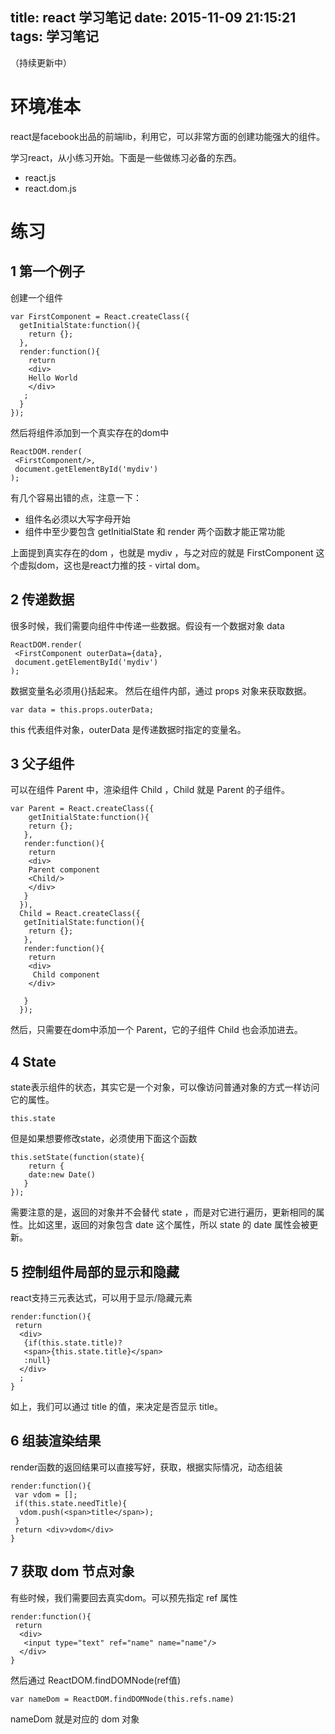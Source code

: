 title: react 学习笔记
date: 2015-11-09 21:15:21
tags: 学习笔记
---
（持续更新中）
# 环境准本

react是facebook出品的前端lib，利用它，可以非常方面的创建功能强大的组件。

学习react，从小练习开始。下面是一些做练习必备的东西。
<!--more-->

* react.js
* react.dom.js

# 练习
## 1 第一个例子
创建一个组件
```
var FirstComponent = React.createClass({
  getInitialState:function(){
    return {};
  },
  render:function(){
    return
    <div>
    Hello World
    </div>
   ;
  }
});
```
然后将组件添加到一个真实存在的dom中
```
ReactDOM.render(
 <FirstComponent/>,
 document.getElementById('mydiv')
);
```
有几个容易出错的点，注意一下：
* 组件名必须以大写字母开始
* 组件中至少要包含 getInitialState 和 render 两个函数才能正常功能

上面提到真实存在的dom ，也就是 mydiv ，与之对应的就是 FirstComponent 这个虚拟dom，这也是react力推的技 - virtal dom。

## 2 传递数据
很多时候，我们需要向组件中传递一些数据。假设有一个数据对象 data
```
ReactDOM.render(
 <FirstComponent outerData={data},
 document.getElementById('mydiv')
);
```
数据变量名必须用{}括起来。
然后在组件内部，通过 props 对象来获取数据。

```
var data = this.props.outerData;
```
this 代表组件对象，outerData 是传递数据时指定的变量名。

## 3 父子组件
可以在组件 Parent 中，渲染组件 Child ，Child 就是 Parent 的子组件。
```
var Parent = React.createClass({
    getInitialState:function(){
    return {};
   },
   render:function(){
    return
    <div>
    Parent component
    <Child/>
    </div>
   }
  }),
  Child = React.createClass({
   getInitialState:function(){
    return {};
   },
   render:function(){
    return
    <div>
     Child component
    </div>

   }
  });
```
然后，只需要在dom中添加一个 Parent，它的子组件 Child 也会添加进去。

## 4 State
state表示组件的状态，其实它是一个对象，可以像访问普通对象的方式一样访问它的属性。
```
this.state
```
但是如果想要修改state，必须使用下面这个函数
```
this.setState(function(state){
    return {
    date:new Date()
   }
});
```
需要注意的是，返回的对象并不会替代 state ，而是对它进行遍历，更新相同的属性。比如这里，返回的对象包含 date 这个属性，所以 state 的 date 属性会被更新。

## 5 控制组件局部的显示和隐藏
react支持三元表达式，可以用于显示/隐藏元素
```
render:function(){
 return
  <div>
   {if(this.state.title)?
   <span>{this.state.title}</span>
   :null}
  </div>
  ;
}
```
如上，我们可以通过 title 的值，来决定是否显示 title。

## 6 组装渲染结果
render函数的返回结果可以直接写好，获取，根据实际情况，动态组装
```
render:function(){
 var vdom = [];
 if(this.state.needTitle){
  vdom.push(<span>title</span>);
 }
 return <div>vdom</div>
}
```
## 7 获取 dom 节点对象
有些时候，我们需要回去真实dom。可以预先指定 ref 属性
```
render:function(){
 return
  <div>
   <input type="text" ref="name" name="name"/>
  </div>
}
```

然后通过 ReactDOM.findDOMNode(ref值)
```
var nameDom = ReactDOM.findDOMNode(this.refs.name)
```
nameDom 就是对应的 dom 对象



